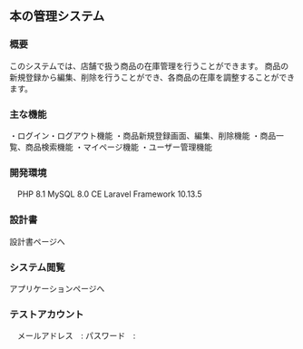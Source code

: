 ## 本の管理システム



### 概要

このシステムでは、店舗で扱う商品の在庫管理を行うことができます。
商品の新規登録から編集、削除を行うことができ、各商品の在庫を調整することができます。

### 主な機能

・ログイン・ログアウト機能
・商品新規登録画面、編集、削除機能
・商品一覧、商品検索機能
・マイページ機能
・ユーザー管理機能

### 開発環境

　PHP 8.1
  MySQL 8.0 CE
  Laravel Framework 10.13.5
  
### 設計書

設計書ページへ

### システム閲覧

アプリケーションページへ

### テストアカウント

　メールアドレス　:
 パスワード　:
